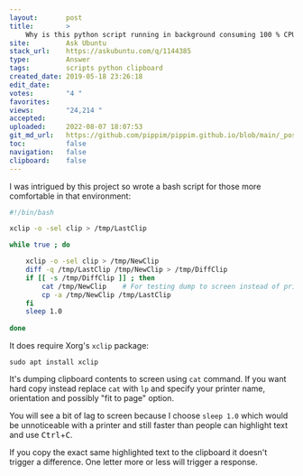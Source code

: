 ```yaml
---
layout:       post
title:        >
    Why is this python script running in background consuming 100 % CPU?
site:         Ask Ubuntu
stack_url:    https://askubuntu.com/q/1144385
type:         Answer
tags:         scripts python clipboard
created_date: 2019-05-18 23:26:18
edit_date:    
votes:        "4 "
favorites:    
views:        "24,214 "
accepted:     
uploaded:     2022-08-07 18:07:53
git_md_url:   https://github.com/pippim/pippim.github.io/blob/main/_posts/2019/2019-05-18-Why-is-this-python-script-running-in-background-consuming-100-_-CPU_.md
toc:          false
navigation:   false
clipboard:    false
---
```


I was intrigued by this project so wrote a bash script for those more comfortable in that environment:

``` bash
#!/bin/bash

xclip -o -sel clip > /tmp/LastClip

while true ; do 

    xclip -o -sel clip > /tmp/NewClip
    diff -q /tmp/LastClip /tmp/NewClip > /tmp/DiffClip
    if [[ -s /tmp/DiffClip ]] ; then
        cat /tmp/NewClip    # For testing dump to screen instead of printing
        cp -a /tmp/NewClip /tmp/LastClip
    fi
    sleep 1.0
    
done
```

It does require Xorg's `xclip` package:

``` 
sudo apt install xclip
```

It's dumping clipboard contents to screen using `cat` command. If you want hard copy instead replace `cat` with `lp` and specify your printer name, orientation and possibly "fit to page" option.

You will see a bit of lag to screen because I choose `sleep 1.0` which would be unnoticeable with a printer and still faster than people can highlight text and use <kbd>Ctrl</kbd>+<kbd>C</kbd>.

If you copy the exact same highlighted text to the clipboard it doesn't trigger a difference. One letter more or less will trigger a response.
